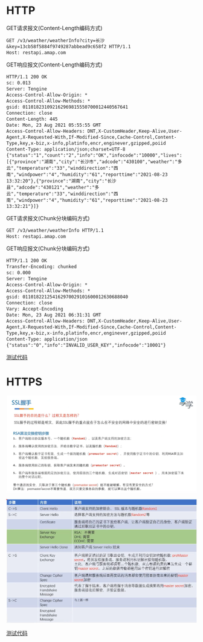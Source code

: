 # HTTP

GET请求报文(Content-Length编码方式)

```http
GET /v3/weather/weatherInfo?city=长沙&key=13cb58f5884f9749287abbead9c658f2 HTTP/1.1
Host: restapi.amap.com
```

GET响应报文(Content-Length编码方式)

```http
HTTP/1.1 200 OK
sc: 0.013
Server: Tengine
Access-Control-Allow-Origin: *
Access-Control-Allow-Methods: *
gsid: 011018231092162969815550700012440567641
Connection: close
Content-Length: 445
Date: Mon, 23 Aug 2021 05:55:55 GMT
Access-Control-Allow-Headers: DNT,X-CustomHeader,Keep-Alive,User-Agent,X-Requested-With,If-Modified-Since,Cache-Control,Content-Type,key,x-biz,x-info,platinfo,encr,enginever,gzipped,poiid
Content-Type: application/json;charset=UTF-8
{"status":"1","count":"2","info":"OK","infocode":"10000","lives":[{"province":"湖南","city":"长沙市","adcode":"430100","weather":"多云","temperature":"33","winddirection":"西南","windpower":"4","humidity":"61","reporttime":"2021-08-23 13:32:20"},{"province":"湖南","city":"长沙县","adcode":"430121","weather":"多云","temperature":"33","winddirection":"西南","windpower":"4","humidity":"61","reporttime":"2021-08-23 13:32:21"}]}

```



GET请求报文(Chunk分块编码方式)

```http
GET /v3/weather/weatherInfo HTTP/1.1
Host: restapi.amap.com
```

GET响应报文(Chunk分块编码方式)

```http
HTTP/1.1 200 OK
Transfer-Encoding: chunked
sc: 0.000
Server: Tengine
Access-Control-Allow-Origin: *
Access-Control-Allow-Methods: *
gsid: 011018221254162970029101600012630688040
Connection: close
Vary: Accept-Encoding
Date: Mon, 23 Aug 2021 06:31:31 GMT
Access-Control-Allow-Headers: DNT,X-CustomHeader,Keep-Alive,User-Agent,X-Requested-With,If-Modified-Since,Cache-Control,Content-Type,key,x-biz,x-info,platinfo,encr,enginever,gzipped,poiid
Content-Type: application/json
{"status":"0","info":"INVALID_USER_KEY","infocode":"10001"}

```

[测试代码](http-get/src/main/java/http/HttpRequestBuilder.java)

# HTTPS

![image-20210823143258115](README.assets/image-20210823143258115.png)

![image-20210823143325864](README.assets/image-20210823143325864.png)

[测试代码](http-get/src/main/java/https/HttpsRequestBuilder.java)

